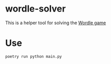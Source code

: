 # wordle-solver
This is a helper tool for solving the [Wordle game](https://www.powerlanguage.co.uk/wordle/)

# Use

`poetry run python main.py`
